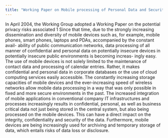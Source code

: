 ```yaml
---
title: "Working Paper on Mobile processing of Personal Data and Security"
---
```


In April 2004, the Working Group adopted a Working Paper on the potential privacy risks associated 1
Since that time, due to the strongly increasing dissemination and diversity of mobile devices such as, for example, mobile phones, smart phones, laptops and PDAs, accompanied by the constant avail- ability of public communication networks, data processing of all manner of confidential and personal data on potentially insecure devices in potentially insecure public environments is becoming increas- ingly easy.
The use of mobile devices is not solely limited to the maintenance of contact data and processing of calendar entries. Rather, it makes confidential and personal data in corporate databases or the use of cloud computing services easily accessible.
The constantly increasing storage capacities of mobile devices and the ever-increasing speed of wireless networks allow mobile data processing in a way that was only possible in fixed and more secure environments in the past. The increased integration of mobile applications in conventional company IT infrastructures and processes increasingly results in confidential, personal, as well as business critical data not just being stored in the central system, but also being processed on the mobile devices. This can have a direct impact on the integrity, confidentiality and security of the data.
Furthermore, mobile devices are being increasingly used for archiving and temporary storage of data, which entails risks of data loss or disclosure.


